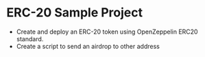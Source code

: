 # ERC-20 Sample Project

- Create and deploy an ERC-20 token using OpenZeppelin ERC20 standard.
- Create a script to send an airdrop to other address

